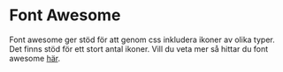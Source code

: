 Font Awesome
====================
Font awesome ger stöd för att genom css inkludera ikoner av olika typer. Det finns stöd för ett stort antal ikoner. Vill du veta mer så hittar du font awesome [här](http://fortawesome.github.io/Font-Awesome/ "http://fortawesome.github.io/Font-Awesome/").
